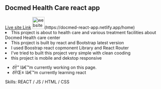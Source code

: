 <h2>Docmed Health Care react app</h2>
<a href="https://docmed-react-app.netlify.app/home" target="_blank">Live site Link</a>
<img src='https://cdn.jsdelivr.net/npm/simple-icons@3.0.1/icons/icloud.svg' alt='website' height='40'>(https://docmed-react-app.netlify.app/home)
<li>This project is about to health care and various treatment facilities about Docmed Health care center</li>
<li>This project is built by react and Bootstrap latest version </li>
<li>I used Boostrap react copmonent Library and React Router</li>
<li>I've tried to built this project very simple with clean cooding</li>
<li>this project is mobile and dekstop responsive</li>

- ðŸ”­ Iâ€™m currently working on this page. 
- ðŸŒ± Iâ€™m currently learning react 

Skills: REACT / JS / HTML / CSS